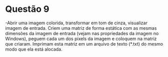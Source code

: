 # Questão 9

-Abrir uma imagem colorida, transformar em tom de cinza, visualizar imagem de entrada. Criem uma matriz de forma
estática com as mesmas dimensões da imagem de entrada (vejam nas propriedades da imagem no Windows), peguem cada
um dos pixels da imagem e coloquem na matriz que criaram. Imprimam esta matriz em um arquivo de texto (*.txt) do
mesmo modo que ela está alocada.